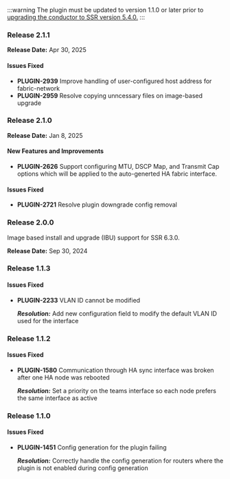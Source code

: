 <!--- HA Sync Plugin Release Notes--->
:::warning
The plugin must be updated to version 1.1.0 or later prior to [upgrading the conductor to SSR version 5.4.0.](intro_upgrade_considerations.md#plugin-configuration-generation-changes)
:::

### Release 2.1.1

**Release Date:** Apr 30, 2025

#### Issues Fixed

- **PLUGIN-2939** Improve handling of user-configured host address for fabric-network
- **PLUGIN-2959** Resolve copying unncessary files on image-based upgrade

### Release 2.1.0

**Release Date:** Jan 8, 2025

#### New Features and Improvements
- **PLUGIN-2626** Support configuring MTU, DSCP Map, and Transmit Cap options which will be applied to the auto-generted HA fabric interface.

#### Issues Fixed
- **PLUGIN-2721** Resolve plugin downgrade config removal

### Release 2.0.0

Image based install and upgrade (IBU) support for SSR 6.3.0.

**Release Date:** Sep 30, 2024

### Release 1.1.3

#### Issues Fixed

- **PLUGIN-2233**  VLAN ID cannot be modified

  _**Resolution:**_ Add new configuration field to modify the default VLAN ID used for the interface

### Release 1.1.2

#### Issues Fixed

- **PLUGIN-1580**  Communication through HA sync interface was broken after one HA node was rebooted

  _**Resolution:**_ Set a priority on the teams interface so each node prefers the same interface as active

### Release 1.1.0

#### Issues Fixed

- **PLUGIN-1451**  Config generation for the plugin failing

  _**Resolution:**_ Correctly handle the config generation for routers where the plugin is not enabled during config generation
